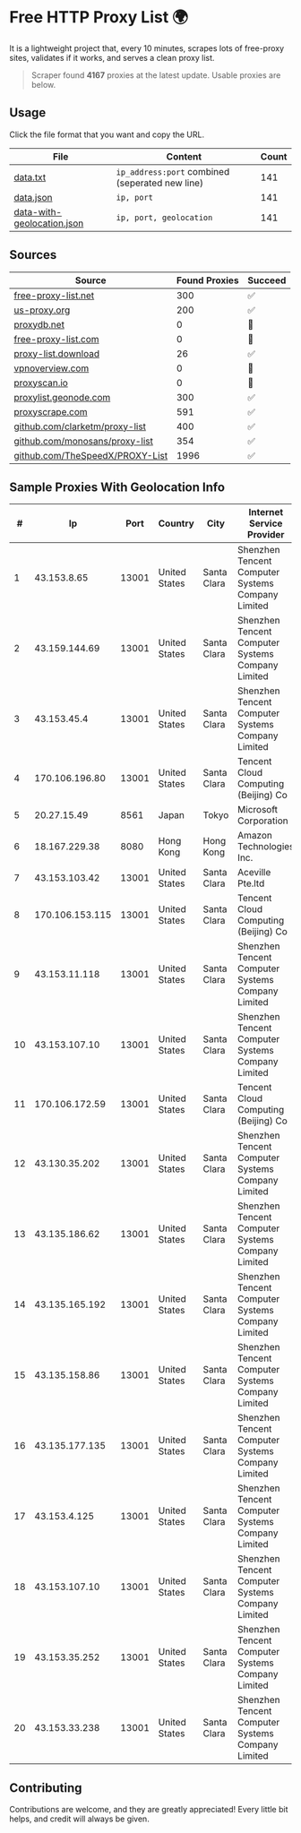 
# Free HTTP Proxy List 🌍

It is a lightweight project that, every 10 minutes, scrapes lots of free-proxy sites, validates if it works, and serves a clean proxy list.


> Scraper found **4167** proxies at the latest update. Usable proxies are below.

## Usage

Click the file format that you want and copy the URL.


|File|Content|Count|
|----|-------|-----|
|[data.txt](https://raw.githubusercontent.com/themiralay/Proxy-List-World/master/data.txt)|`ip_address:port` combined (seperated new line)|141|
|[data.json](https://raw.githubusercontent.com/themiralay/Proxy-List-World/master/data.json)|`ip, port`|141|
|[data-with-geolocation.json](https://raw.githubusercontent.com/themiralay/Proxy-List-World/master/data-with-geolocation.json)|`ip, port, geolocation`|141|

## Sources

|Source|Found Proxies|Succeed|
|------|-------------|-------|
|[free-proxy-list.net](https://free-proxy-list.net)|300|✅|
|[us-proxy.org](https://www.us-proxy.org)|200|✅|
|[proxydb.net](http://proxydb.net)|0|🚫|
|[free-proxy-list.com](https://free-proxy-list.com/?page=&port=&type%5B%5D=http&type%5B%5D=https&up_time=0&search=Search)|0|🚫|
|[proxy-list.download](https://www.proxy-list.download/HTTP)|26|✅|
|[vpnoverview.com](https://vpnoverview.com/privacy/anonymous-browsing/free-proxy-servers)|0|🚫|
|[proxyscan.io](https://www.proxyscan.io)|0|🚫|
|[proxylist.geonode.com](https://proxylist.geonode.com/api/proxy-list?limit=300&page=1&sort_by=lastChecked&sort_type=desc&protocols=http,https)|300|✅|
|[proxyscrape.com](https://api.proxyscrape.com/v2/?request=displayproxies&protocol=http&timeout=10000&country=all&ssl=all&anonymity=all)|591|✅|
|[github.com/clarketm/proxy-list](https://raw.githubusercontent.com/clarketm/proxy-list/master/proxy-list-raw.txt)|400|✅|
|[github.com/monosans/proxy-list](https://raw.githubusercontent.com/monosans/proxy-list/main/proxies/http.txt)|354|✅|
|[github.com/TheSpeedX/PROXY-List](https://raw.githubusercontent.com/TheSpeedX/PROXY-List/master/http.txt)|1996|✅|


## Sample Proxies With Geolocation Info

|#|Ip|Port|Country|City|Internet Service Provider|
|-|--|----|-------|----|-------------------------|
|1|43.153.8.65|13001|United States|Santa Clara|Shenzhen Tencent Computer Systems Company Limited|
|2|43.159.144.69|13001|United States|Santa Clara|Shenzhen Tencent Computer Systems Company Limited|
|3|43.153.45.4|13001|United States|Santa Clara|Shenzhen Tencent Computer Systems Company Limited|
|4|170.106.196.80|13001|United States|Santa Clara|Tencent Cloud Computing (Beijing) Co|
|5|20.27.15.49|8561|Japan|Tokyo|Microsoft Corporation|
|6|18.167.229.38|8080|Hong Kong|Hong Kong|Amazon Technologies Inc.|
|7|43.153.103.42|13001|United States|Santa Clara|Aceville Pte.ltd|
|8|170.106.153.115|13001|United States|Santa Clara|Tencent Cloud Computing (Beijing) Co|
|9|43.153.11.118|13001|United States|Santa Clara|Shenzhen Tencent Computer Systems Company Limited|
|10|43.153.107.10|13001|United States|Santa Clara|Shenzhen Tencent Computer Systems Company Limited|
|11|170.106.172.59|13001|United States|Santa Clara|Tencent Cloud Computing (Beijing) Co|
|12|43.130.35.202|13001|United States|Santa Clara|Shenzhen Tencent Computer Systems Company Limited|
|13|43.135.186.62|13001|United States|Santa Clara|Shenzhen Tencent Computer Systems Company Limited|
|14|43.135.165.192|13001|United States|Santa Clara|Shenzhen Tencent Computer Systems Company Limited|
|15|43.135.158.86|13001|United States|Santa Clara|Shenzhen Tencent Computer Systems Company Limited|
|16|43.135.177.135|13001|United States|Santa Clara|Shenzhen Tencent Computer Systems Company Limited|
|17|43.153.4.125|13001|United States|Santa Clara|Shenzhen Tencent Computer Systems Company Limited|
|18|43.153.107.10|13001|United States|Santa Clara|Shenzhen Tencent Computer Systems Company Limited|
|19|43.153.35.252|13001|United States|Santa Clara|Shenzhen Tencent Computer Systems Company Limited|
|20|43.153.33.238|13001|United States|Santa Clara|Shenzhen Tencent Computer Systems Company Limited|



## Contributing

Contributions are welcome, and they are greatly appreciated! Every
little bit helps, and credit will always be given.

